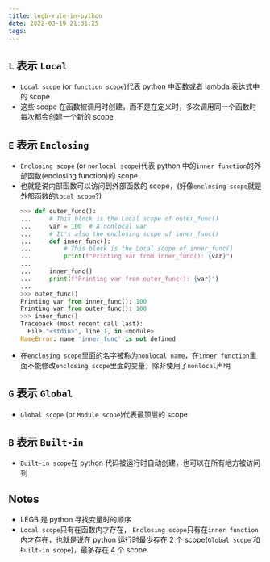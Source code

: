 ```yaml
---
title: legb-rule-in-python
date: 2022-03-19 21:31:25
tags:
---
```


## `L` 表示 `Local`

- `Local scope` (or `function scope`)代表 python 中函数或者 lambda 表达式中的 scope
- 这些 scope 在函数被调用时创建，而不是在定义时，多次调用同一个函数时每次都会创建一个新的 scope

## `E` 表示 `Enclosing`

- `Enclosing scope` (or `nonlocal scope`)代表 python 中的`inner function`的外部函数(enclosing function)的 scope
- 也就是说内部函数可以访问到外部函数的 scope，(好像`enclosing scope`就是外部函数的`local scope`?)
  ```python
  >>> def outer_func():
  ...     # This block is the Local scope of outer_func()
  ...     var = 100  # A nonlocal var
  ...     # It's also the enclosing scope of inner_func()
  ...     def inner_func():
  ...         # This block is the Local scope of inner_func()
  ...         print(f"Printing var from inner_func(): {var}")
  ...
  ...     inner_func()
  ...     print(f"Printing var from outer_func(): {var}")
  ...
  >>> outer_func()
  Printing var from inner_func(): 100
  Printing var from outer_func(): 100
  >>> inner_func()
  Traceback (most recent call last):
    File "<stdin>", line 1, in <module>
  NameError: name 'inner_func' is not defined
  ```
- 在`enclosing scope`里面的名字被称为`nonlocal name`，在`inner function`里面不能修改`enclosing scope`里面的变量，除非使用了`nonlocal`声明

## `G` 表示 `Global`

- `Global scope` (or `Module scope`)代表最顶层的 scope

## `B` 表示 `Built-in`

- `Built-in scope`在 python 代码被运行时自动创建，也可以在所有地方被访问到

## Notes

- LEGB 是 python 寻找变量时的顺序
- `Local scope`只有在函数内才存在， `Enclosing scope`只有在`inner function`内才存在，也就是说在 python 运行时最少存在 2 个 scope(`Global scope` 和 `Built-in scope`)，最多存在 4 个 scope
